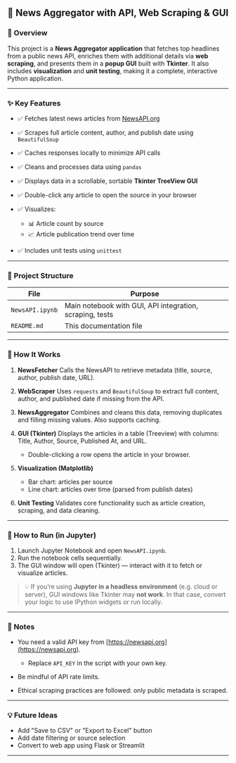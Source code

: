 

## 📰 News Aggregator with API, Web Scraping & GUI

### 📌 Overview

This project is a **News Aggregator application** that fetches top headlines from a public news API, enriches them with additional details via **web scraping**, and presents them in a **popup GUI** built with **Tkinter**. It also includes **visualization** and **unit testing**, making it a complete, interactive Python application.

---

### ✨ Key Features

* ✅ Fetches latest news articles from [NewsAPI.org](https://newsapi.org)
* ✅ Scrapes full article content, author, and publish date using `BeautifulSoup`
* ✅ Caches responses locally to minimize API calls
* ✅ Cleans and processes data using `pandas`
* ✅ Displays data in a scrollable, sortable **Tkinter TreeView GUI**
* ✅ Double-click any article to open the source in your browser
* ✅ Visualizes:

  * 📊 Article count by source
  * 📈 Article publication trend over time
* ✅ Includes unit tests using `unittest`

---

### 📁 Project Structure

| File              | Purpose                                                  |
| ----------------- | -------------------------------------------------------- |
| `NewsAPI.ipynb`   | Main notebook with GUI, API integration, scraping, tests |
| `README.md`       | This documentation file                                  |

---

### 🧠 How It Works

1. **NewsFetcher**
   Calls the NewsAPI to retrieve metadata (title, source, author, publish date, URL).

2. **WebScraper**
   Uses `requests` and `BeautifulSoup` to extract full content, author, and published date if missing from the API.

3. **NewsAggregator**
   Combines and cleans this data, removing duplicates and filling missing values. Also supports caching.

4. **GUI (Tkinter)**
   Displays the articles in a table (Treeview) with columns: Title, Author, Source, Published At, and URL.

   * Double-clicking a row opens the article in your browser.

5. **Visualization (Matplotlib)**

   * Bar chart: articles per source
   * Line chart: articles over time (parsed from publish dates)

6. **Unit Testing**
   Validates core functionality such as article creation, scraping, and data cleaning.

---

### 🚀 How to Run (in Jupyter)

1. Launch Jupyter Notebook and open `NewsAPI.ipynb`.
2. Run the notebook cells sequentially.
3. The GUI window will open (Tkinter) — interact with it to fetch or visualize articles.

> 💡 If you’re using **Jupyter in a headless environment** (e.g. cloud or server), GUI windows like Tkinter may **not work**. In that case, convert your logic to use IPython widgets or run locally.

---

### 📌 Notes

* You need a valid API key from [https://newsapi.org](https://newsapi.org).

  * Replace `API_KEY` in the script with your own key.
* Be mindful of API rate limits.
* Ethical scraping practices are followed: only public metadata is scraped.

---

### 💡 Future Ideas

* Add "Save to CSV" or "Export to Excel" button
* Add date filtering or source selection
* Convert to web app using Flask or Streamlit

---

